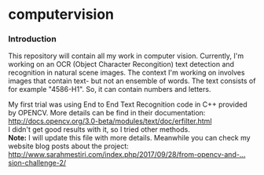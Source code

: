 # computervision
<h3>Introduction</h3>
This repository will contain all my work in computer vision.
Currently, I'm working on an OCR (Object Character Recongition) text detection and recognition in natural scene images.
The context I'm working on involves images that contain text- but not an ensemble of words. The text consists of for example "4586-H1". 
So, it can contain numbers and letters.

My first trial was using End to End Text Recognition code in C++ provided by OPENCV. More details can be find in their documentation: http://docs.opencv.org/3.0-beta/modules/text/doc/erfilter.html
<br>
I didn't get good results with it, so I tried other methods. 
<br>
<strong>Note:</strong> I will update this file with more details. Meanwhile you can check my website blog posts about the project: http://www.sarahmestiri.com/index.php/2017/09/28/from-opencv-and-…sion-challenge-2/
